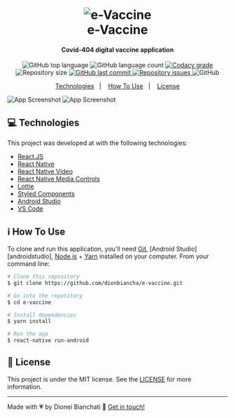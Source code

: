 <h1 align="center">
    <img alt="e-Vaccine" src="https://res.cloudinary.com/dionbiancha/image/upload/v1610504309/github/vaccine_eav8g8.png" />
    <br>
    e-Vaccine
</h1>

<h4 align="center">
  Covid-404 digital vaccine application
</h4>
<p align="center">
  <img alt="GitHub top language" src="https://img.shields.io/github/languages/top/dionbiancha/e-vaccine.svg">

  <img alt="GitHub language count" src="https://img.shields.io/github/languages/count/dionbiancha/e-vaccine.svg">

  <a href="https://www.codacy.com/app/dionbiancha/e-vaccine?utm_source=github.com&amp;utm_medium=referral&amp;utm_content=dionbiancha/e-vaccine&amp;utm_campaign=Badge_Grade">
    <img alt="Codacy grade" src="https://img.shields.io/codacy/grade/1b577a07dda843aba09f4bc55d1af8fc.svg">
  </a>

  <img alt="Repository size" src="https://img.shields.io/github/repo-size/dionbiancha/e-vaccine.svg">
  <a href="https://github.com/dionbiancha/e-vaccine/commits/master">
    <img alt="GitHub last commit" src="https://img.shields.io/github/last-commit/dionbiancha/e-vaccine.svg">
  </a>

  <a href="https://github.com/dionbiancha/e-vaccine/issues">
    <img alt="Repository issues" src="https://img.shields.io/github/issues/dionbiancha/e-vaccine.svg">
  </a>

  <img alt="GitHub" src="https://img.shields.io/github/license/dionbiancha/e-vaccine.svg">
</p>

<p align="center">
  <a href="#computer-technologies">Technologies</a>&nbsp;&nbsp;&nbsp;|&nbsp;&nbsp;&nbsp;
  <a href="#information_source-how-to-use">How To Use</a>&nbsp;&nbsp;&nbsp;|&nbsp;&nbsp;&nbsp;
  <a href="#memo-license">License</a>
</p>

![App Screenshot](https://res.cloudinary.com/dionbiancha/image/upload/v1610504309/github/e-vaccine-1_eleonq.png)
![App Screenshot](https://res.cloudinary.com/dionbiancha/image/upload/v1610504909/github/e-vaccine-2_hwf67r.png)

## :computer: Technologies

This project was developed at with the following technologies:

-  [React.JS](https://reactjs.org/)
-  [React Native](https://reactnative.dev/)
-  [React Native Video](https://github.com/react-native-video/react-native-video)
-  [React Native Media Controls](https://www.npmjs.com/package/react-native-media-controls)
-  [Lottie](https://github.com/lottie-react-native/lottie-react-native)
-  [Styled Components](https://www.styled-components.com/)
-  [Android Studio](https://developer.android.com/studio/)
-  [VS Code][vc] 

## :information_source: How To Use

To clone and run this application, you'll need [Git](https://git-scm.com), [Android Studio][androidstudio], [Node.js][nodejs] + [Yarn][yarn] installed on your computer. From your command line:

```bash
# Clone this repository
$ git clone https://github.com/dionbiancha/e-vaccine.git

# Go into the repository
$ cd e-vaccine

# Install dependencies
$ yarn install

# Run the app
$ react-native run-android
```

## :memo: License
This project is under the MIT license. See the [LICENSE](https://github.com/dionbiancha/e-vaccine/blob/master/LICENSE) for more information.

---

Made with :heartpulse: by Dionei Bianchati :wave: [Get in touch!](https://www.linkedin.com/in/dionbiancha/)

[nodejs]: https://nodejs.org/
[yarn]: https://yarnpkg.com/
[vc]: https://code.visualstudio.com/

